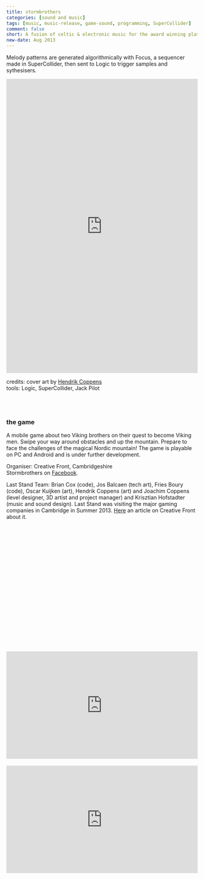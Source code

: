 ```yaml
---
title: stormbrothers
categories: [sound and music]
tags: [music, music-release, game-sound, programming, SuperCollider]
comment: false
short: A fusion of celtic & electronic music for the award winning platform game, Stormbrothers.
new-date: Aug 2013
---
```

Melody patterns are generated algorithmically with Focus, a sequencer made in SuperCollider, then sent to Logic to trigger samples and sythesisers.

<div style="max-width: 700px;"><div style="left: 0; width: 100%; height: 0; position: relative; padding-bottom: 100%; padding-top: 271px;"><iframe src="https://bandcamp.com/EmbeddedPlayer/album=2453583984/size=large/bgcol=ffffff/linkcol=0687f5/transparent=true//" style="border: 0; top: 0; left: 0; width: 100%; height: 100%; position: absolute;" allowfullscreen scrolling="no"></iframe></div></div>

credits: cover art by [Hendrik Coppens](https://www.artstation.com/crowdsmurf)   
tools: Logic, SuperCollider, Jack Pilot

<br><br>

### the game

A mobile game about two Viking brothers on their quest to become Viking men. Swipe your way around obstacles and up the mountain. Prepare to face the challenges of the magical Nordic mountain! The game is playable on PC and Android and is under further development.

Organiser: Creative Front, Cambridgeshire   
Stormbrothers on [Facebook](https://www.facebook.com/Stormbrothersgame).

Last Stand Team: Brian Cox (code), Jos Balcaen (tech art), Fries Boury (code), Oscar Kuijken (art), Hendrik Coppens (art) and Joachim Coppens (level designer, 3D artist and project manager) and Krisztian Hofstadter (music and sound design). Last Stand was visiting the major gaming companies in Cambridge in Summer 2013. [Here](https://creativefront.wordpress.com/2013/08/21/last-stand-visit-cambridge-studios/) an article on Creative Front about it.

<div class="wistia_responsive_padding" style="padding:62.5% 0 0 0;position:relative;"><div class="wistia_responsive_wrapper" style="height:100%;left:0;position:absolute;top:0;width:100%;">
<div id="wistia_dt5i5qjq4a" class="wistia_embed" style="width:100%px;height:100%px;">&nbsp;</div>
</div></div>
<script charset="ISO-8859-1" src="//fast.wistia.com/assets/external/E-v1.js"></script>
<script>
wistiaEmbed = Wistia.embed("dt5i5qjq4a", {
  videoFoam: true
});
</script>
<br>

<div style="left: 0; width: 100%; height: 0; position: relative; padding-bottom: 56.2493%;"><iframe src="https://www.youtube.com/embed/g09aCNEAFn4?rel=0&amp;showinfo=0" style="border: 0; top: 0; left: 0; width: 100%; height: 100%; position: absolute;" allowfullscreen scrolling="no"></iframe></div>
<br>

<div style="left: 0; width: 100%; height: 0; position: relative; padding-bottom: 56.2493%;"><iframe src="https://www.youtube.com/embed/8upZBFUSPHc?rel=0&amp;showinfo=0" style="border: 0; top: 0; left: 0; width: 100%; height: 100%; position: absolute;" allowfullscreen scrolling="no"></iframe></div>
